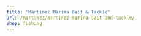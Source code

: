 ```yaml
---
title: "Martinez Marina Bait & Tackle"
url: /martinez/martinez-marina-bait-and-tackle/
shop: fishing
---
```

